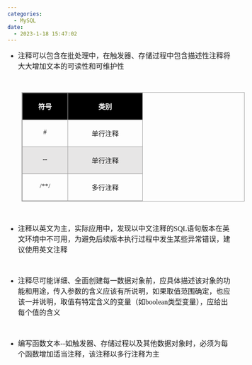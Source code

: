 ```yaml
---
categories:
  - MySQL
date:
  - 2023-1-18 15:47:02
---
```


<ul style="list-style-type:disc">
    <li><span style="font-size:12.0pt"><span
                style="font-family:&quot;Microsoft YaHei UI&quot;">注释可以包含在批处理中，在触发器、存储过程中包含描述性注释将大大增加文本的可读性和可维护性</span></span>
    </li>
</ul>
<p><span style="font-size:12.0pt"><span style="font-family:&quot;Comic Sans MS&quot;">&nbsp;</span></span></p>
<table summary="" cellspacing="0"
    style="border-collapse:collapse; border-color:#a3a3a3; border-style:solid; border-width:1px; margin-left:32px"
    class=" cke_show_border">
    <tbody>
        <tr>
            <td
                style="background-color:black; border-bottom:1px solid #a3a3a3; border-left:1px solid #a3a3a3; border-right:1px solid #a3a3a3; border-top:1px solid #a3a3a3; vertical-align:top; width:.8923in">
                <p style="text-align:center"><span style="font-size:11.5pt"><span
                            style="font-family:&quot;Microsoft YaHei UI&quot;"><span
                                style="color:white"><strong>符号</strong></span></span></span></p>
            </td>
            <td
                style="background-color:black; border-bottom:1px solid #a3a3a3; border-left:1px solid #a3a3a3; border-right:1px solid #a3a3a3; border-top:1px solid #a3a3a3; vertical-align:top; width:1.5875in">
                <p style="text-align:center"><span style="font-size:11.5pt"><span
                            style="font-family:&quot;Microsoft YaHei UI&quot;"><span
                                style="color:white"><strong>类别</strong></span></span></span></p>
            </td>
        </tr>
        <tr>
            <td
                style="border-bottom:1px solid #a3a3a3; border-left:1px solid #a3a3a3; border-right:1px solid #a3a3a3; border-top:1px solid #a3a3a3; vertical-align:top; width:.8923in">
                <p style="text-align:center"><span style="font-size:11.5pt"><span
                            style="font-family:&quot;Comic Sans MS&quot;">#</span></span></p>
            </td>
            <td
                style="border-bottom:1px solid #a3a3a3; border-left:1px solid #a3a3a3; border-right:1px solid #a3a3a3; border-top:1px solid #a3a3a3; vertical-align:top; width:1.5875in">
                <p style="text-align:center"><span style="font-size:11.5pt"><span
                            style="font-family:&quot;Microsoft YaHei UI&quot;">单行注释</span></span></p>
            </td>
        </tr>
        <tr>
            <td
                style="background-color:#e7e6e6; border-bottom:1px solid #a3a3a3; border-left:1px solid #a3a3a3; border-right:1px solid #a3a3a3; border-top:1px solid #a3a3a3; vertical-align:top; width:.8923in">
                <p style="text-align:center"><span style="font-size:11.5pt"><span
                            style="font-family:&quot;Comic Sans MS&quot;">--</span></span></p>
            </td>
            <td
                style="background-color:#e7e6e6; border-bottom:1px solid #a3a3a3; border-left:1px solid #a3a3a3; border-right:1px solid #a3a3a3; border-top:1px solid #a3a3a3; vertical-align:top; width:1.5875in">
                <p style="text-align:center"><span style="font-size:11.5pt"><span
                            style="font-family:&quot;Microsoft YaHei UI&quot;">单行注释</span></span></p>
            </td>
        </tr>
        <tr>
            <td
                style="border-bottom:1px solid #a3a3a3; border-left:1px solid #a3a3a3; border-right:1px solid #a3a3a3; border-top:1px solid #a3a3a3; vertical-align:top; width:.8923in">
                <p style="text-align:center"><span style="font-size:11.5pt"><span
                            style="font-family:&quot;Comic Sans MS&quot;">/**/</span></span></p>
            </td>
            <td
                style="border-bottom:1px solid #a3a3a3; border-left:1px solid #a3a3a3; border-right:1px solid #a3a3a3; border-top:1px solid #a3a3a3; vertical-align:top; width:1.5875in">
                <p style="text-align:center"><span style="font-size:11.5pt"><span
                            style="font-family:&quot;Microsoft YaHei UI&quot;">多行注释</span></span></p>
            </td>
        </tr>
    </tbody>
</table>
<p><span style="font-size:12.0pt"><span style="font-family:&quot;Comic Sans MS&quot;">&nbsp;</span></span></p>
<ul style="list-style-type:disc">
    <li><span style="font-size:12.0pt"><span
                style="font-family:&quot;Microsoft YaHei UI&quot;">注释以英文为主，实际应用中，发现以中文注释的</span></span><span
            style="font-size:12.0pt"><span style="font-family:&quot;Comic Sans MS&quot;">SQL</span></span><span
            style="font-size:12.0pt"><span
                style="font-family:&quot;Microsoft YaHei UI&quot;">语句版本在英文环境中不可用，为避免后续版本执行过程中发生某些异常错误，建议使用英文注释</span></span>
    </li>
</ul>
<p><span style="font-size:12.0pt"><span style="font-family:&quot;Comic Sans MS&quot;">&nbsp;</span></span></p>
<ul style="list-style-type:disc">
    <li><span style="font-size:12.0pt"><span
                style="font-family:&quot;Microsoft YaHei UI&quot;">注释尽可能详细、全面创建每一数据对象前，应具体描述该对象的功能和用途，传入参数的含义应该有所说明，如果取值范围确定，也应该一并说明，取值有特定含义的变量（如</span></span><span
            style="font-size:12.0pt"><span style="font-family:&quot;Comic Sans MS&quot;">boolean</span></span><span
            style="font-size:12.0pt"><span
                style="font-family:&quot;Microsoft YaHei UI&quot;">类型变量），应给出每个值的含义</span></span></li>
</ul>
<p><span style="font-size:12.0pt"><span style="font-family:&quot;Comic Sans MS&quot;">&nbsp;</span></span></p>
<ul style="list-style-type:disc">
    <li><span style="font-size:12.0pt"><span
                style="font-family:&quot;Microsoft YaHei UI&quot;">编写函数文本</span></span><span
            style="font-size:12.0pt"><span style="font-family:&quot;Comic Sans MS&quot;">--</span></span><span
            style="font-size:12.0pt"><span
                style="font-family:&quot;Microsoft YaHei UI&quot;">如触发器、存储过程以及其他数据对象时，必须为每个函数增加适当注释，该注释以多行注释为主</span></span>
    </li>
</ul>
